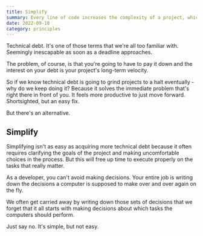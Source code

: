 ```yaml
---
title: Simplify
summary: Every line of code increases the complexity of a project, which in turn, decreases the overall velocity. So how do we maintain velocity?
date: 2022-09-18
category: principles
---
```


Technical debt.
It's one of those terms that we're all too familiar with.
Seemingly inescapable as soon as a deadline approaches.

The problem, of course, is that you're going to have to pay it down and the interest on your debt is your project's long-term velocity.

So if we know technical debt is going to grind projects to a halt eventually - why do we keep doing it?
Because it solves the immediate problem that's right there in front of you.
It feels more productive to just move forward.
Shortsighted, but an easy fix.

But there's an alternative.
## Simplify
Simplifying isn't as easy as acquiring more technical debt because it often requires clarifying the goals of the project and making uncomfortable choices in the process.
But this will free up time to execute properly on the tasks that really matter.

As a developer, you can't avoid making decisions.
Your entire job is writing down the decisions a computer is supposed to make over and over again on the fly.

We often get carried away by writing down those sets of decisions that we forget that it all starts with making decisions about which tasks the computers should perform.

Just say no.
It's simple, but not easy.
